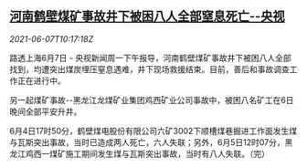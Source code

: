 <!--1623061862000-->
[河南鹤壁煤矿事故井下被困八人全部窒息死亡--央视](https://cn.reuters.com/article/china-coal-mine-accidents-0607-idCNKCS2DJ11Q)
------

<div><i>2021-06-07T10:17:18Z</i></div><p>路透上海6月7日 - 央视新闻周一下午报导，河南鹤壁煤矿事故井下被困八人全部找到，均遭突出煤炭埋压窒息遇难，井下现场救援结束。目前，善后和事故调查工作正在进行中。</p><p>另一起煤矿事故--黑龙江龙煤矿业集团鸡西矿业公司事故中，被困八名矿工在6日晚间全部平安升井。</p><p>6月4日17时50分，鹤壁煤电股份有限公司六矿3002下顺槽煤巷掘进工作面发生煤与瓦斯突出事故，当时已造成两人死亡，六人失联；另外，6月5日12时07分，黑龙江鸡西一煤矿施工期间发生煤与瓦斯突出事故，当时有八人失联。（完）</p>
